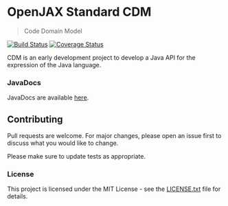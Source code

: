 # OpenJAX Standard CDM

> Code Domain Model

[![Build Status](https://travis-ci.org/openjax/standard-cdm.png)](https://travis-ci.org/openjax/standard-cdm)
[![Coverage Status](https://coveralls.io/repos/github/openjax/standard-cdm/badge.svg)](https://coveralls.io/github/openjax/standard-cdm)

CDM is an early development project to develop a Java API for the expression of the Java language.

### JavaDocs

JavaDocs are available [here](https://standard.openjax.org/cdm/apidocs/).

## Contributing

Pull requests are welcome. For major changes, please open an issue first to discuss what you would like to change.

Please make sure to update tests as appropriate.

### License

This project is licensed under the MIT License - see the [LICENSE.txt](LICENSE.txt) file for details.